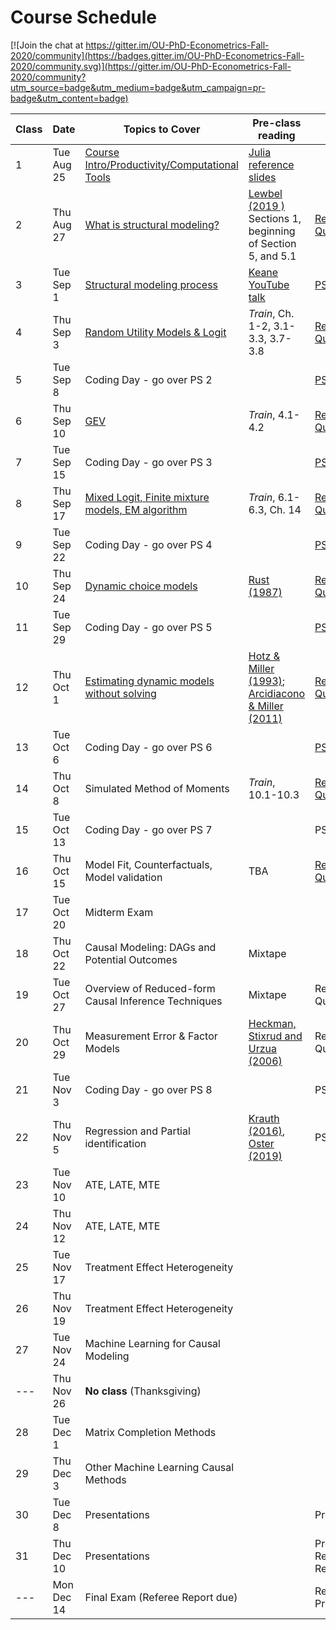 # Course Schedule

[![Join the chat at https://gitter.im/OU-PhD-Econometrics-Fall-2020/community](https://badges.gitter.im/OU-PhD-Econometrics-Fall-2020/community.svg)](https://gitter.im/OU-PhD-Econometrics-Fall-2020/community?utm_source=badge&utm_medium=badge&utm_campaign=pr-badge&utm_content=badge)

| **Class** | **Date** | **Topics to Cover**                | **Pre-class reading**      | **Due**                |
|---|---|---|---|---|
| 1              | Tue Aug 25    | [Course Intro/Productivity/Computational Tools](https://raw.githack.com/OU-PhD-Econometrics/fall-2020/master/LectureNotes/01-Productivity/01slides.html) | [Julia reference slides](https://raw.githack.com/OU-PhD-Econometrics/fall-2020/master/LectureNotes/00-JuliaTips/00slides.html#1) |         |
| 2              | Thu Aug 27    | [What is structural modeling?](https://raw.githack.com/OU-PhD-Econometrics/fall-2020/master/LectureNotes/02-IntroStructuralModels/02slides.html) | [Lewbel (2019 )](https://doi.org/10.1257/jel.20181361) Sections 1, beginning of Section 5, and 5.1 | [Reading Quiz](https://github.com/OU-PhD-Econometrics/fall-2020/blob/master/ReadingQuizzes/RQ1.md) |
| 3              | Tue Sep  1    | [Structural modeling process](https://raw.githack.com/OU-PhD-Econometrics/fall-2020/master/LectureNotes/03-StructuralWorkflow/03slides.html) | [Keane YouTube talk](https://www.youtube.com/watch?v=0hazaPBAYWE) | [PS 1](https://github.com/OU-PhD-Econometrics/fall-2020/blob/master/ProblemSets/PS1-julia-intro/PS1.pdf) |
| 4              | Thu Sep  3    | [Random Utility Models & Logit](https://raw.githack.com/OU-PhD-Econometrics/fall-2020/master/LectureNotes/04-StaticDiscreteChoice/04slides.html) |  _Train_,  Ch. 1-2, 3.1-3.3, 3.7-3.8 | [Reading Quiz](https://github.com/OU-PhD-Econometrics/fall-2020/blob/master/ReadingQuizzes/RQ2.md) |
| 5              | Tue Sep  8    | Coding Day - go over PS 2 |  | [PS 2](https://github.com/OU-PhD-Econometrics/fall-2020/blob/master/ProblemSets/PS2-optimization-intro/PS2.pdf) |
| 6              | Thu Sep 10    | [GEV](https://raw.githack.com/OU-PhD-Econometrics/fall-2020/master/LectureNotes/05-GEV/05slides.html) | _Train_, 4.1-4.2 | [Reading Quiz](https://github.com/OU-PhD-Econometrics/fall-2020/blob/master/ReadingQuizzes/RQ3.md) |
| 7              | Tue Sep 15    | Coding Day - go over PS 3 |  | [PS 3](https://github.com/OU-PhD-Econometrics/fall-2020/blob/master/ProblemSets/PS3-gev/PS3.pdf) |
| 8              | Thu Sep 17    | [Mixed Logit, Finite mixture models, EM algorithm](https://raw.githack.com/OU-PhD-Econometrics/fall-2020/master/LectureNotes/06-Mixture/06slides.html) | _Train_, 6.1-6.3, Ch. 14 | [Reading Quiz](https://github.com/OU-PhD-Econometrics/fall-2020/blob/master/ReadingQuizzes/RQ4.md) |
| 9              | Tue Sep 22    | Coding Day - go over PS 4 | | [PS 4](https://github.com/OU-PhD-Econometrics/fall-2020/blob/master/ProblemSets/PS4-mixture/PS4.pdf) |
| 10             | Thu Sep 24    | [Dynamic choice models](https://raw.githack.com/OU-PhD-Econometrics/fall-2020/master/LectureNotes/07-DDC/07slides.html) | [Rust (1987)](http://www.jstor.org/stable/1911259) | [Reading Quiz]((https://github.com/OU-PhD-Econometrics/fall-2020/blob/master/ReadingQuizzes/RQ5.md)) |
| 11             | Tue Sep 29    | Coding Day - go over PS 5 | | [PS 5](https://github.com/OU-PhD-Econometrics/fall-2020/blob/master/ProblemSets/PS5-ddc/PS5.pdf) |
| 12             | Thu Oct  1    | [Estimating dynamic models without solving](https://raw.githack.com/OU-PhD-Econometrics/fall-2020/master/LectureNotes/08-CCP/08slides.html) | [Hotz & Miller (1993)](https://doi.org/10.2307/2298122); [Arcidiacono & Miller (2011)](https://doi.org/10.3982/ECTA7743) | [Reading Quiz]((https://github.com/OU-PhD-Econometrics/fall-2020/blob/master/ReadingQuizzes/RQ6.md)) |
| 13             | Tue Oct  6    | Coding Day - go over PS 6 | | [PS 6](https://github.com/OU-PhD-Econometrics/fall-2020/blob/master/ProblemSets/PS6-ccp/PS6.pdf)  |
| 14             | Thu Oct  8    | Simulated Method of Moments | _Train_, 10.1-10.3 | [Reading Quiz](https://github.com/OU-PhD-Econometrics/fall-2020/blob/master/ReadingQuizzes/RQ7.md) |
| 15             | Tue Oct 13    | Coding Day - go over PS 7  |         | PS 7 |
| 16             | Thu Oct 15    | Model Fit, Counterfactuals, Model validation | TBA | [Reading Quiz](https://github.com/OU-PhD-Econometrics/fall-2020/blob/master/ReadingQuizzes/RQ8.md) |
| 17             | Tue Oct 20    | Midterm Exam   |         |         |
| 18             | Thu Oct 22    | Causal Modeling: DAGs and Potential Outcomes | Mixtape |         |               
| 19             | Tue Oct 27    | Overview of Reduced-form Causal Inference Techniques | Mixtape | Reading Quiz |  
| 20             | Thu Oct 29    | Measurement Error & Factor Models | [Heckman, Stixrud and Urzua (2006)](https://jenni.uchicago.edu/papers/Heckman-Stixrud-Urzua_JOLE_v24n3_2006.pdf) | Reading Quiz |
| 21             | Tue Nov  3    | Coding Day - go over PS 8 |         | PS 8 |
| 22             | Thu Nov  5    | Regression and Partial identification | [Krauth (2016)](https://www.degruyter.com/view/journals/jem/5/1/article-p117.xml), [Oster (2019)](https://www.tandfonline.com/doi/full/10.1080/07350015.2016.1227711) | PS 9 |
| 23             | Tue Nov 10    | ATE, LATE, MTE              |         |         |
| 24             | Thu Nov 12    | ATE, LATE, MTE              |         |  |
| 25             | Tue Nov 17    | Treatment Effect Heterogeneity |         |         |
| 26             | Thu Nov 19    | Treatment Effect Heterogeneity |         |  |
| 27             | Tue Nov 24    | Machine Learning for Causal Modeling |         |         |
| ---            | Thu Nov 26    | **No class** (Thanksgiving) |         |         |
| 28             | Tue Dec  1    | Matrix Completion Methods |         |         |
| 29             | Thu Dec  3    | Other Machine Learning Causal Methods |         |         |
| 30             | Tue Dec  8    | Presentations               |         | Presentation |
| 31             | Thu Dec 10    | Presentations               |         | Presentation, Referee Report |
| ---            | Mon Dec 14    | Final Exam (Referee Report due) |  | Research Proposal |
